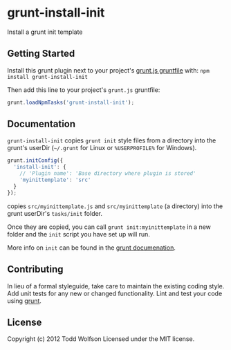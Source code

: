 # grunt-install-init

Install a grunt init template

## Getting Started
Install this grunt plugin next to your project's [grunt.js gruntfile][getting_started] with: `npm install grunt-install-init`

Then add this line to your project's `grunt.js` gruntfile:

```javascript
grunt.loadNpmTasks('grunt-install-init');
```

[grunt]: http://gruntjs.com/
[getting_started]: https://github.com/gruntjs/grunt/blob/master/docs/getting_started.md

## Documentation
`grunt-install-init` copies `grunt init` style files from a directory into the grunt's userDir (`~/.grunt` for Linux or `%USERPROFILE%` for Windows).

```js
grunt.initConfig({
  'install-init': {
    // 'Plugin name': 'Base directory where plugin is stored'
    'myinittemplate': 'src'
  }
});
```

copies `src/myinittemplate.js` and `src/myinittemplate` (a directory) into the grunt userDir's `tasks/init` folder.

Once they are copied, you can call `grunt init:myinittemplate` in a new folder and the `init` script you have set up will run.

More info on `init` can be found in the [grunt documenation](https://github.com/gruntjs/grunt/blob/master/docs/task_init.md#creating-custom-templates).

## Contributing
In lieu of a formal styleguide, take care to maintain the existing coding style. Add unit tests for any new or changed functionality. Lint and test your code using [grunt][grunt].

## License
Copyright (c) 2012 Todd Wolfson
Licensed under the MIT license.
